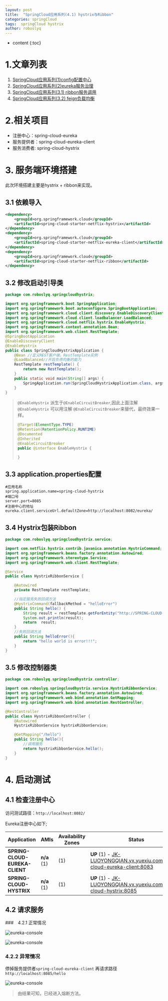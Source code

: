 ```yaml
---
layout: post
title:  "SpringCloud应用系列(4.1) hystrix与Ribbon"
categories: springCloud
tags:  springCloud hystrix
author: roboslyq
---
```



* content
{:toc}
# 1.文章列表

1. [SpringCloud应用系列(1)config配置中心](https://roboslyq.github.io/2019/03/04/springcloud-config-server/)
2. [SpringCloud应用系列(2)eureka服务治理](https://roboslyq.github.io/2019/03/10/springcloud-eurake/)
3. [SpringCloud应用系列(3.1) ribbon服务调用](https://roboslyq.github.io/2019/03/06/springcloud-ribbon/)
4. [SpringCloud应用系列(3.2) feign负载均衡](https://roboslyq.github.io/2019/03/10/springcloud-feign/)

# 2.相关项目

- 注册中心：spring-cloud-eureka
- 服务提供者：spring-cloud-eureka-client
- 服务消费者: spring-cloud-hystrix

# 3. 服务端环境搭建

此次环境搭建主要是hystrix + ribbon来实现。

## 3.1 依赖导入

```xml
<dependency>
    <groupId>org.springframework.cloud</groupId>
    <artifactId>spring-cloud-starter-netflix-hystrix</artifactId>
</dependency>
<dependency>
    <groupId>org.springframework.cloud</groupId>
    <artifactId>spring-cloud-starter-netflix-eureka-client</artifactId>
</dependency>
<dependency>
    <groupId>org.springframework.cloud</groupId>
    <artifactId>spring-cloud-starter-netflix-ribbon</artifactId>
</dependency>
```

## 3.2 修改启动引导类

```java
package com.roboslyq.springcloudhystrix;

import org.springframework.boot.SpringApplication;
import org.springframework.boot.autoconfigure.SpringBootApplication;
import org.springframework.cloud.client.discovery.EnableDiscoveryClient;
import org.springframework.cloud.client.loadbalancer.LoadBalanced;
import org.springframework.cloud.netflix.hystrix.EnableHystrix;
import org.springframework.context.annotation.Bean;
import org.springframework.web.client.RestTemplate;
@SpringBootApplication
@EnableDiscoveryClient
@EnableHystrix
public class SpringCloudHystrixApplication {
    @Bean //定义REST客户端，RestTemplate实例
    @LoadBalanced//开启负债均衡的能力
    RestTemplate restTemplate() {
        return new RestTemplate();
    }
	public static void main(String[] args) {
		SpringApplication.run(SpringCloudHystrixApplication.class, args);
	}
}

```

> `@EnableHystrix` 派生于`@EnableCircuitBreaker`,因此上面注解`@EnableHystrix` 可以用注解 `@EnableCircuitBreaker`来替代，最终效果一样。
>
> ```java
> @Target(ElementType.TYPE)
> @Retention(RetentionPolicy.RUNTIME)
> @Documented
> @Inherited
> @EnableCircuitBreaker
> public @interface EnableHystrix {
> 
> }
> 
> ```

## 3.3 application.properties配置

```properties
#应用名称
spring.application.name=spring-cloud-hystrix
#端口号
server.port=8085
#注册中心的地址
eureka.client.serviceUrl.defaultZone=http://localhost:8082/eureka/

```

## 3.4 Hystrix包装Ribbon

```java
package com.roboslyq.springcloudhystrix.service;

import com.netflix.hystrix.contrib.javanica.annotation.HystrixCommand;
import org.springframework.beans.factory.annotation.Autowired;
import org.springframework.stereotype.Service;
import org.springframework.web.client.RestTemplate;

@Service
public class HystrixRibbonService {

    @Autowired
    private RestTemplate restTemplate;

    //指定服务失败回调方法
    @HystrixCommand(fallbackMethod = "helloError")
    public String hello() {
        String result = restTemplate.getForEntity("http://SPRING-CLOUD-EUREKA-CLIENT/hello", String.class).getBody();
        System.out.println(result);
        return  result;
    }
	//失败回调方法
    public String helloError(){
        return "hello world is error!!!";
    }
}

```



## 3.5 修改控制器类

```java
package com.roboslyq.springcloudhystrix.controller;

import com.roboslyq.springcloudhystrix.service.HystrixRibbonService;
import org.springframework.beans.factory.annotation.Autowired;
import org.springframework.web.bind.annotation.GetMapping;
import org.springframework.web.bind.annotation.RestController;

@RestController
public class HystrixRibbonController {
    @Autowired
    HystrixRibbonService hystrixRibbonService;

    @GetMapping("/hello")
    public String hello(){
        //调用服务
        return hystrixRibbonService.hello();
    }
}

```

# 4. 启动测试

## 4.1 检查注册中心

访问测试路径：`http://localhost:8082/`

Eureka注册中心如下;

| Application                    | AMIs        | Availability Zones | Status                                                       |
| ------------------------------ | ----------- | ------------------ | ------------------------------------------------------------ |
| **SPRING-CLOUD-EUREKA-CLIENT** | **n/a** (1) | (1)                | **UP** (1) - [JK-LUOYONGQIAN.yx.yuexiu.com:spring-cloud-eureka-client:8083](http://jk-luoyongqian.yx.yuexiu.com:8083/actuator/info) |
| **SPRING-CLOUD-HYSTRIX**       | **n/a** (1) | (1)                | **UP** (1) - [JK-LUOYONGQIAN.yx.yuexiu.com:spring-cloud-hystrix:8085](http://jk-luoyongqian.yx.yuexiu.com:8085/actuator/info) |

## 4.2 请求服务

###　4.2.1 正常情况

![eureka-console](https://roboslyq.github.io/images/spring-cloud/spring-cloud-hystrix/hystrix-normal-console.jpg)

![eureka-console](https://roboslyq.github.io/images/spring-cloud/spring-cloud-hystrix/hystrix-normal-broswer.jpg)

### 4.2.2 异常情况

停掉服务提供者`spring-cloud-eureka-client` 再请求路径`http://localhost:8085/hello`

![eureka-console](https://roboslyq.github.io/images/spring-cloud/spring-cloud-hystrix/hystrix-breaker.jpg)

> 由结果可知，已经进入熔断方法。